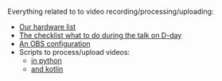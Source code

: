 Everything related to to video recording/processing/uploading:

* [Our hardware list](doc/HARDWARE_LIST.md)
* [The checklist what to do during the talk on D-day](doc/CHECKLIST.md)
* [An OBS configuration](obs)
* Scripts to process/upload videos:
  * [in python](script)
  * [and kotlin](kscripts)

